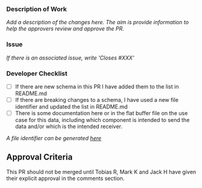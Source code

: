 ### Description of Work

*Add a description of the changes here. The aim is provide information to help the approvers review and approve the PR.*

### Issue

*If there is an associated issue, write 'Closes #XXX'*

### Developer Checklist

- [ ] If there are new schema in this PR I have added them to the list in README.md
- [ ] If there are breaking changes to a schema, I have used a new file identifier and updated the list in README.md
- [ ] There is some documentation here or in the flat buffer file on the use case for this data, including which component is intended to send the data and/or which is the intended receiver.

*A file identifier can be generated [here](https://www.random.org/strings/?num=1&len=4&digits=on&upperalpha=on&loweralpha=on&unique=on&format=html&rnd=new)*

## Approval Criteria

This PR should not be merged until Tobias R, Mark K and Jack H have given their explicit approval in the comments section.


